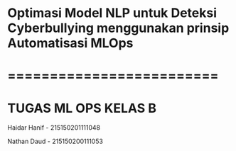 # Optimasi Model NLP untuk Deteksi Cyberbullying menggunakan prinsip Automatisasi MLOps
# =========================
# TUGAS ML OPS KELAS B

Haidar Hanif - 215150201111048


Nathan Daud  - 215150200111053
